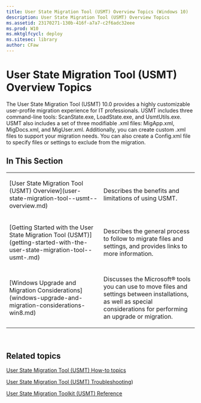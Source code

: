 ```yaml
---
title: User State Migration Tool (USMT) Overview Topics (Windows 10)
description: User State Migration Tool (USMT) Overview Topics
ms.assetid: 23170271-130b-416f-a7a7-c2f6adc32eee
ms.prod: W10
ms.mktglfcycl: deploy
ms.sitesec: library
author: CFaw
---
```


# User State Migration Tool (USMT) Overview Topics


The User State Migration Tool (USMT) 10.0 provides a highly customizable user-profile migration experience for IT professionals. USMT includes three command-line tools: ScanState.exe, LoadState.exe, and UsmtUtils.exe. USMT also includes a set of three modifiable .xml files: MigApp.xml, MigDocs.xml, and MigUser.xml. Additionally, you can create custom .xml files to support your migration needs. You can also create a Config.xml file to specify files or settings to exclude from the migration.

## In This Section


<table>
<colgroup>
<col width="50%" />
<col width="50%" />
</colgroup>
<tbody>
<tr class="odd">
<td align="left"><p>[User State Migration Tool (USMT) Overview](user-state-migration-tool--usmt--overview.md)</p></td>
<td align="left"><p>Describes the benefits and limitations of using USMT.</p></td>
</tr>
<tr class="even">
<td align="left"><p>[Getting Started with the User State Migration Tool (USMT)](getting-started-with-the-user-state-migration-tool--usmt-.md)</p></td>
<td align="left"><p>Describes the general process to follow to migrate files and settings, and provides links to more information.</p></td>
</tr>
<tr class="odd">
<td align="left"><p>[Windows Upgrade and Migration Considerations](windows-upgrade-and-migration-considerations-win8.md)</p></td>
<td align="left"><p>Discusses the Microsoft® tools you can use to move files and settings between installations, as well as special considerations for performing an upgrade or migration.</p></td>
</tr>
</tbody>
</table>

 

## Related topics


[User State Migration Tool (USMT) How-to topics](user-state-migration-tool--usmt--how-to-topics.md)

[User State Migration Tool (USMT) Troubleshooting](user-state-migration-tool--usmt--troubleshooting.md))

[User State Migration Toolkit (USMT) Reference](user-state-migration-toolkit--usmt--reference.md)

 

 





